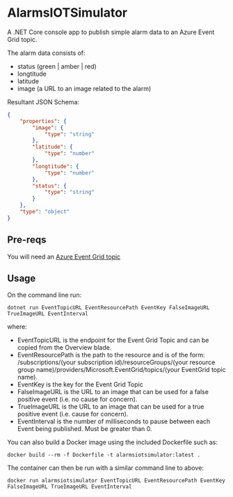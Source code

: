 # AlarmsIOTSimulator
A .NET Core console app to publish simple alarm data to an Azure Event Grid topic. 

The alarm data consists of:

- status (green | amber | red)
- longtitude
- latitude
- image (a URL to an image related to the alarm)

Resultant JSON Schema:

```JSON
{
    "properties": {
        "image": {
            "type": "string"
        },
        "latitude": {
            "type": "number"
        },
        "longtitude": {
            "type": "number"
        },
        "status": {
            "type": "string"
        }
    },
    "type": "object"
}
```

## Pre-reqs

You will need an [Azure Event Grid topic](https://docs.microsoft.com/en-us/azure/event-grid/custom-event-quickstart-portal#create-a-custom-topic)

## Usage

On the command line run:

`dotnet run EventTopicURL EventResourcePath EventKey FalseImageURL TrueImageURL EventInterval`

where:

- EventTopicURL is the endpoint for the Event Grid Topic and can be copied from the Overview blade.
- EventResourcePath is the path to the resource and is of the form: /subscriptions/(your subscription id)/resourceGroups/(your resource group name)/providers/Microsoft.EventGrid/topics/(your EventGrid topic name).
- EventKey is the key for the Event Grid Topic
- FalseImageURL is the URL to an image that can be used for a false positive event (i.e. no cause for concern).
- TrueImageURL is the URL to an image that can be used for a true positive event (i.e. cause for concern).
- EventInterval is the number of milliseconds to pause between each Event being published. Must be greater than 0.

You can also build a Docker image using the included Dockerfile such as: 

`docker build --rm -f Dockerfile -t alarmsiotsimulator:latest .`

The container can then be run with a similar command line to above:

`docker run alarmsiotsimulator EventTopicURL EventResourcePath EventKey FalseImageURL TrueImageURL EventInterval`


